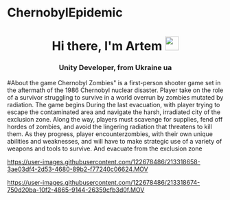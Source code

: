 # ChernobylEpidemic
<h1 align="center">Hi there, I'm Artem</a> 
<img src="https://github.com/blackcater/blackcater/raw/main/images/Hi.gif" height="32"/></h1>
<h3 align="center">Unity Developer,  from Ukraine ua</h3>

#About the game
Chernobyl Zombies" is a first-person shooter game set in the aftermath of the 1986 Chernobyl nuclear disaster.
Player take on the role of a survivor struggling to survive in a world overrun by zombies mutated by radiation.
The game begins During the last evacuation, with player trying to escape
the contaminated area and navigate the harsh, irradiated city of the exclusion zone.
Along the way, players must scavenge for supplies, fend off hordes of zombies, and avoid the lingering radiation that threatens to kill them. 
As they progress, player encounterzombies,  with their own unique abilities and weaknesses, and will have to make strategic use of a variety 
of weapons and tools to survive. 
And evacuate from the exclusion zone




https://user-images.githubusercontent.com/122678486/213318658-3ae03df4-2d53-4680-89b2-f77240c06624.MOV



https://user-images.githubusercontent.com/122678486/213318674-750d20ba-10f2-4865-9144-26359cfb3d0f.MOV

